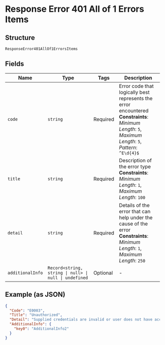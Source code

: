 
# Response Error 401 All of 1 Errors Items

## Structure

`ResponseError401AllOf1ErrorsItems`

## Fields

| Name | Type | Tags | Description |
|  --- | --- | --- | --- |
| `code` | `string` | Required | Error code that logically best represents the error encountered<br>**Constraints**: *Minimum Length*: `5`, *Maximum Length*: `5`, *Pattern*: `^E\d{4}$` |
| `title` | `string` | Required | Description of the error type<br>**Constraints**: *Minimum Length*: `1`, *Maximum Length*: `100` |
| `detail` | `string` | Required | Details of the error that can help under the cause of the error<br>**Constraints**: *Minimum Length*: `1`, *Maximum Length*: `250` |
| `additionalInfo` | `Record<string, string \| null> \| null \| undefined` | Optional | - |

## Example (as JSON)

```json
{
  "Code": "E0003",
  "Title": "Unauthorized",
  "Detail": "Supplied credentials are invalid or user does not have access to the operation.",
  "AdditionalInfo": {
    "key0": "AdditionalInfo2"
  }
}
```

